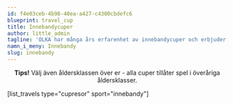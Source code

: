 ```yaml
---
id: f4e03ceb-4b98-40ea-a427-c4300cbdefc6
blueprint: travel_cup
title: Innebandycuper
author: little_admin
tagline: 'OLKA har många års erfarenhet av innebandycuper och erbjuder internationella turneringar i Europa.'
namn_i_meny: Innebandy
slug: innebandy
---
```

<p style="text-align: center;"><strong>Tips!</strong> Välj även åldersklassen över er - alla cuper tillåter spel i överåriga åldersklasser.</p>
<p>[list_travels type="cupresor" sport="innebandy"]</p>
